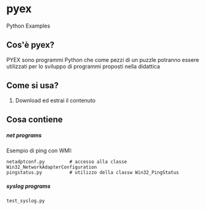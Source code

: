 # pyex
Python Examples

Cos'è pyex?
------------------------------------
PYEX sono programmi Python che come pezzi di un puzzle potranno essere utilizzati per lo sviluppo di programmi proposti nella didattica

Come si usa?
------------------------------------

1. Download ed estrai il contenuto

Cosa contiene
---

##### net programs

Esempio di ping con WMI: 

	netadptconf.py         # accesso alla classe Win32_NetworkAdapterConfiguration
	pingstatus.py          # utilizzo della classw Win32_PingStatus

#####  syslog programs

    test_syslog.py